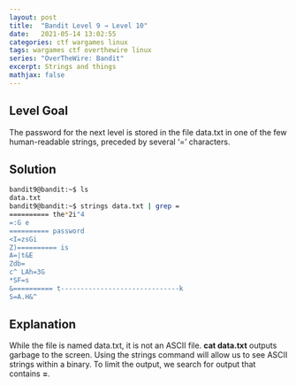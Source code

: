 ```yaml
---
layout: post
title:  "Bandit Level 9 → Level 10"
date:   2021-05-14 13:02:55
categories: ctf wargames linux
tags: wargames ctf overthewire linux
series: "OverTheWire: Bandit"
excerpt: Strings and things
mathjax: false
---
```


## Level Goal
The password for the next level is stored in the file data.txt in one of the few human-readable strings, preceded by several ‘=’ characters.

## Solution
```bash
bandit9@bandit:~$ ls
data.txt
bandit9@bandit:~$ strings data.txt | grep =
========== the*2i"4
=:G e
========== password
<I=zsGi
Z)========== is
A=|t&E
Zdb=
c^ LAh=3G
*SF=s
&========== t------------------------------k
S=A.H&^
```

## Explanation
While the file is named data.txt, it is not an ASCII file. **cat data.txt** outputs garbage to the screen. Using the strings command will allow us to see ASCII strings within a binary. To limit the output, we search for output that contains **=**.
